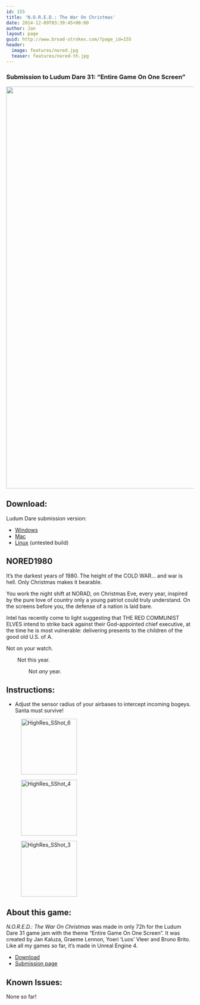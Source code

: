 ```yaml
---
id: 155
title: 'N.O.R.E.D.: The War On Christmas'
date: 2014-12-09T03:39:45+00:00
author: Jan
layout: page
guid: http://www.broad-strokes.com/?page_id=155
header:
  image: features/nored.jpg
  teaser: features/nored-th.jpg
---
```

### Submission to Ludum Dare 31: &#8220;Entire Game On One Screen&#8221;

[<img class="alignnone wp-image-158 size-full" src="http://www.broad-strokes.com/images/wp-content/uploads/2014/12/nored3.jpg" alt="" width="1920" height="1080" srcset="http://www.broad-strokes.com/images/wp-content/uploads/2014/12/nored3.jpg 1920w, http://www.broad-strokes.com/images/wp-content/uploads/2014/12/nored3-300x169.jpg 300w, http://www.broad-strokes.com/images/wp-content/uploads/2014/12/nored3-1024x576.jpg 1024w" sizes="(max-width: 1920px) 100vw, 1920px" />](http://www.broad-strokes.com/images/wp-content/uploads/2014/12/nored3.jpg)

## Download:

Ludum Dare submission version:

  * [Windows](/download/nored.zip)
  * [Mac](/download/nored_osx.zip)
  * [Linux](/download/nored.tar.gz) (untested build)

## NORED1980

It&#8217;s the darkest years of 1980. The height of the COLD WAR&#8230; and war is hell. Only Christmas makes it bearable.

You work the night shift at NORAD, on Christmas Eve, every year, inspired by the pure love of country only a young patriot could truly understand. On the screens before you, the defense of a nation is laid bare.

Intel has recently come to light suggesting that THE RED COMMUNIST ELVES intend to strike back against their God-appointed chief executive, at the time he is most vulnerable: delivering presents to the children of the good old U.S. of A.

Not on your watch.

<p style="padding-left: 30px;">
  Not this year.
</p>

<p style="padding-left: 60px;">
  Not <em>any</em> year.
</p>

## Instructions:

  * Adjust the sensor radius of your airbases to intercept incoming bogeys. Santa must survive!

<div id='gallery-4' class='gallery galleryid-155 gallery-columns-3 gallery-size-thumbnail'>
  <figure class='gallery-item'>

  <div class='gallery-icon landscape'>
    <a href='http://www.broad-strokes.com/images/wp-content/uploads/2014/12/HighRes_SShot_6.jpg'><img width="150" height="150" src="http://www.broad-strokes.com/images/wp-content/uploads/2014/12/HighRes_SShot_6-150x150.jpg" class="attachment-thumbnail size-thumbnail" alt="HighRes_SShot_6" srcset="http://www.broad-strokes.com/images/wp-content/uploads/2014/12/HighRes_SShot_6-150x150.jpg 150w, http://www.broad-strokes.com/images/wp-content/uploads/2014/12/HighRes_SShot_6-500x500.jpg 500w" sizes="(max-width: 150px) 100vw, 150px" /></a>
  </div></figure><figure class='gallery-item'>

  <div class='gallery-icon landscape'>
    <a href='http://www.broad-strokes.com/images/wp-content/uploads/2014/12/HighRes_SShot_4.jpg'><img width="150" height="150" src="http://www.broad-strokes.com/images/wp-content/uploads/2014/12/HighRes_SShot_4-150x150.jpg" class="attachment-thumbnail size-thumbnail" alt="HighRes_SShot_4" srcset="http://www.broad-strokes.com/images/wp-content/uploads/2014/12/HighRes_SShot_4-150x150.jpg 150w, http://www.broad-strokes.com/images/wp-content/uploads/2014/12/HighRes_SShot_4-500x500.jpg 500w" sizes="(max-width: 150px) 100vw, 150px" /></a>
  </div></figure><figure class='gallery-item'>

  <div class='gallery-icon landscape'>
    <a href='http://www.broad-strokes.com/images/wp-content/uploads/2014/12/HighRes_SShot_3.jpg'><img width="150" height="150" src="http://www.broad-strokes.com/images/wp-content/uploads/2014/12/HighRes_SShot_3-150x150.jpg" class="attachment-thumbnail size-thumbnail" alt="HighRes_SShot_3" srcset="http://www.broad-strokes.com/images/wp-content/uploads/2014/12/HighRes_SShot_3-150x150.jpg 150w, http://www.broad-strokes.com/images/wp-content/uploads/2014/12/HighRes_SShot_3-500x500.jpg 500w" sizes="(max-width: 150px) 100vw, 150px" /></a>
  </div></figure>
</div>

## About this game:

_N.O.R.E.D.: The War On Christmas_ was made in only 72h for the Ludum Dare 31 game jam with the theme &#8220;Entire Game On One Screen&#8221;. It was created by Jan Kaluza, Graeme Lennon, Yoeri &#8216;Luos&#8217; Vleer and Bruno Brito. Like all my games so far, it&#8217;s made in Unreal Engine 4.

  * [Download](/download/nored.zip)
  * <a href="http://ludumdare.com/compo/ludum-dare-31/?action=preview&uid=35382" target="_blank">Submission page</a>

## Known Issues:

None so far!
